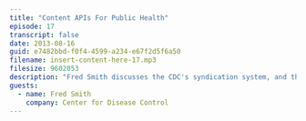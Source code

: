 ```yaml
---
title: "Content APIs For Public Health"
episode: 17
transcript: false
date: 2013-08-16
guid: e7482bbd-f0f4-4599-a234-e67f2d5f6a50
filename: insert-content-here-17.mp3
filesize: 9602053
description: "Fred Smith discusses the CDC's syndication system, and the challenges of delivering consistent content."
guests: 
  - name: Fred Smith
    company: Center for Disease Control
---
```

